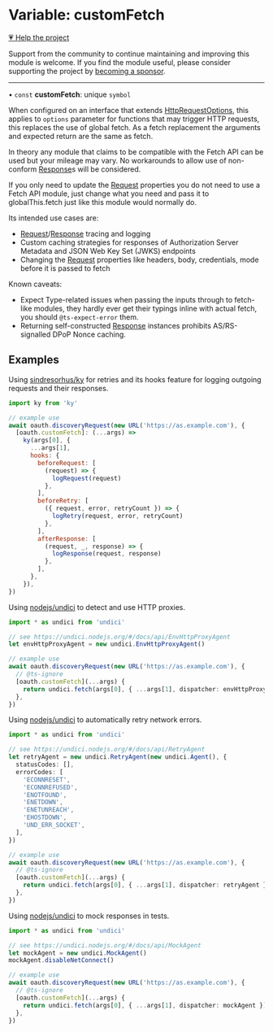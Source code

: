 # Variable: customFetch

[💗 Help the project](https://github.com/sponsors/panva)

Support from the community to continue maintaining and improving this module is welcome. If you find the module useful, please consider supporting the project by [becoming a sponsor](https://github.com/sponsors/panva).

***

• `const` **customFetch**: unique `symbol`

When configured on an interface that extends [HttpRequestOptions](../interfaces/HttpRequestOptions.md), this applies to `options`
parameter for functions that may trigger HTTP requests, this replaces the use of global fetch. As
a fetch replacement the arguments and expected return are the same as fetch.

In theory any module that claims to be compatible with the Fetch API can be used but your mileage
may vary. No workarounds to allow use of non-conform [Response](https://developer.mozilla.org/docs/Web/API/Response)s will be considered.

If you only need to update the [Request](https://developer.mozilla.org/docs/Web/API/Request) properties you do not need to use a Fetch API
module, just change what you need and pass it to globalThis.fetch just like this module would
normally do.

Its intended use cases are:

- [Request](https://developer.mozilla.org/docs/Web/API/Request)/[Response](https://developer.mozilla.org/docs/Web/API/Response) tracing and logging
- Custom caching strategies for responses of Authorization Server Metadata and JSON Web Key Set
  (JWKS) endpoints
- Changing the [Request](https://developer.mozilla.org/docs/Web/API/Request) properties like headers, body, credentials, mode before it is passed
  to fetch

Known caveats:

- Expect Type-related issues when passing the inputs through to fetch-like modules, they hardly
  ever get their typings inline with actual fetch, you should `@ts-expect-error` them.
- Returning self-constructed [Response](https://developer.mozilla.org/docs/Web/API/Response) instances prohibits AS/RS-signalled DPoP Nonce
  caching.

## Examples

Using [sindresorhus/ky](https://github.com/sindresorhus/ky) for retries and its hooks feature for
logging outgoing requests and their responses.

```js
import ky from 'ky'

// example use
await oauth.discoveryRequest(new URL('https://as.example.com'), {
  [oauth.customFetch]: (...args) =>
    ky(args[0], {
      ...args[1],
      hooks: {
        beforeRequest: [
          (request) => {
            logRequest(request)
          },
        ],
        beforeRetry: [
          ({ request, error, retryCount }) => {
            logRetry(request, error, retryCount)
          },
        ],
        afterResponse: [
          (request, _, response) => {
            logResponse(request, response)
          },
        ],
      },
    }),
})
```

Using [nodejs/undici](https://github.com/nodejs/undici) to detect and use HTTP proxies.

```ts
import * as undici from 'undici'

// see https://undici.nodejs.org/#/docs/api/EnvHttpProxyAgent
let envHttpProxyAgent = new undici.EnvHttpProxyAgent()

// example use
await oauth.discoveryRequest(new URL('https://as.example.com'), {
  // @ts-ignore
  [oauth.customFetch](...args) {
    return undici.fetch(args[0], { ...args[1], dispatcher: envHttpProxyAgent }) // prettier-ignore
  },
})
```

Using [nodejs/undici](https://github.com/nodejs/undici) to automatically retry network errors.

```ts
import * as undici from 'undici'

// see https://undici.nodejs.org/#/docs/api/RetryAgent
let retryAgent = new undici.RetryAgent(new undici.Agent(), {
  statusCodes: [],
  errorCodes: [
    'ECONNRESET',
    'ECONNREFUSED',
    'ENOTFOUND',
    'ENETDOWN',
    'ENETUNREACH',
    'EHOSTDOWN',
    'UND_ERR_SOCKET',
  ],
})

// example use
await oauth.discoveryRequest(new URL('https://as.example.com'), {
  // @ts-ignore
  [oauth.customFetch](...args) {
    return undici.fetch(args[0], { ...args[1], dispatcher: retryAgent }) // prettier-ignore
  },
})
```

Using [nodejs/undici](https://github.com/nodejs/undici) to mock responses in tests.

```ts
import * as undici from 'undici'

// see https://undici.nodejs.org/#/docs/api/MockAgent
let mockAgent = new undici.MockAgent()
mockAgent.disableNetConnect()

// example use
await oauth.discoveryRequest(new URL('https://as.example.com'), {
  // @ts-ignore
  [oauth.customFetch](...args) {
    return undici.fetch(args[0], { ...args[1], dispatcher: mockAgent }) // prettier-ignore
  },
})
```
